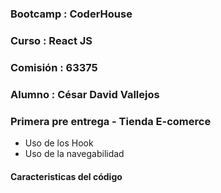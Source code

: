 
### Bootcamp : CoderHouse 
### Curso : React JS
### Comisión : 63375
### Alumno : César David Vallejos

### Primera pre entrega - Tienda E-comerce

- Uso de los Hook
- Uso de la navegabilidad

#### Caracteristicas del código

